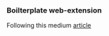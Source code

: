 ### Boilterplate web-extension 

Following this medium [article](https://medium.com/@abrahamgeorge8547/building-a-cross-browser-extension-with-svelte-integrating-tailwind-typescript-and-webassembly-1f1a1bb40531)


